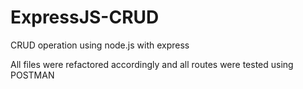 # ExpressJS-CRUD
CRUD operation using node.js with express

All files were refactored accordingly and all routes were tested using POSTMAN
